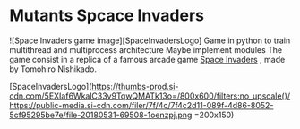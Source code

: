 # Mutants Spcace Invaders
![Space Invaders game image][SpaceInvadersLogo]
Game in python to train multithread and multiprocess architecture 
Maybe implement modules
The game consist in a replica of a famous arcade game [Space Invaders][1] , made by Tomohiro Nishikado.


[1]:http://slashdot.orghttps://pt.wikipedia.org/wiki/Space_Invaders
[SpaceInvadersLogo](https://thumbs-prod.si-cdn.com/5EXIaf6WkalC33v9TqwQMATk13o=/800x600/filters:no_upscale()/https://public-media.si-cdn.com/filer/7f/4c/7f4c2d11-089f-4d86-8052-5cf95295be7e/file-20180531-69508-1oenzpj.png =200x150)
